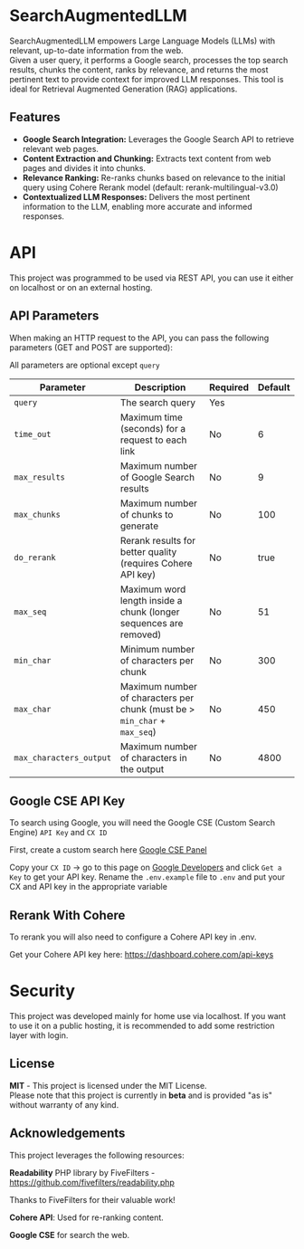 # SearchAugmentedLLM
SearchAugmentedLLM empowers Large Language Models (LLMs) with relevant, up-to-date information from the web.  
Given a user query, it performs a Google search, processes the top search results, chunks the content, 
ranks by relevance, and returns the most pertinent text to provide context for improved LLM responses. 
This tool is ideal for Retrieval Augmented Generation (RAG) applications.
## Features

* **Google Search Integration:**  Leverages the Google Search API to retrieve relevant web pages.
* **Content Extraction and Chunking:** Extracts text content from web pages and divides it into chunks.
* **Relevance Ranking:** Re-ranks chunks based on relevance to the initial query using Cohere Rerank model 
(default: rerank-multilingual-v3.0)
* **Contextualized LLM Responses:** Delivers the most pertinent information to the LLM, enabling more accurate and informed responses.

# API
This project was programmed to be used via REST API, you can use it either on localhost or on an external hosting.

## API Parameters
When making an HTTP request to the API, you can pass the following parameters (GET and POST are supported):

All parameters are optional except `query`

| Parameter | Description | Required | Default |
|---|---|---|---------|
| `query` | The search query | Yes |         |
| `time_out` | Maximum time (seconds) for a request to each link | No | 6       |
| `max_results` | Maximum number of Google Search results | No | 9       |
| `max_chunks` | Maximum number of chunks to generate | No | 100     |
| `do_rerank` | Rerank results for better quality (requires Cohere API key) | No | true    |
| `max_seq` | Maximum word length inside a chunk (longer sequences are removed) | No | 51      |
| `min_char` | Minimum number of characters per chunk | No | 300     |
| `max_char` | Maximum number of characters per chunk (must be > `min_char` + `max_seq`) | No | 450     |
| `max_characters_output` | Maximum number of characters in the output | No | 4800    |


## Google CSE API Key
To search using Google, you will need the Google CSE (Custom Search Engine) `API Key` and `CX ID`

First, create a custom search here [Google CSE Panel](https://programmablesearchengine.google.com/controlpanel/all]) 

Copy your `CX ID` -> go to this page on [Google Developers](https://developers.google.com/custom-search/v1/introduction) 
and click `Get a Key` to get your API key.
Rename the `.env.example` file to `.env` and put your CX and API key in the appropriate variable


## Rerank With Cohere
To rerank you will also need to configure a Cohere API key in .env.

Get your Cohere API key here: https://dashboard.cohere.com/api-keys

# Security
This project was developed mainly for home use via localhost.
If you want to use it on a public hosting, it is recommended to add some restriction layer with login.

## License
**MIT** - This project is licensed under the MIT License.  
Please note that this project is currently in **beta** and is provided "as is" without warranty of any kind.

## Acknowledgements
This project leverages the following resources:

**Readability** PHP library by FiveFilters - https://github.com/fivefilters/readability.php

Thanks to FiveFilters for their valuable work!

**Cohere API**: Used for re-ranking content.

**Google CSE** for search the web.